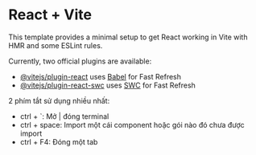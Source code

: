 # React + Vite

This template provides a minimal setup to get React working in Vite with HMR and some ESLint rules.

Currently, two official plugins are available:

- [@vitejs/plugin-react](https://github.com/vitejs/vite-plugin-react/blob/main/packages/plugin-react/README.md) uses [Babel](https://babeljs.io/) for Fast Refresh
- [@vitejs/plugin-react-swc](https://github.com/vitejs/vite-plugin-react-swc) uses [SWC](https://swc.rs/) for Fast Refresh


2 phím tắt sử dụng nhiều nhất: 
- ctrl + `: Mở | đóng terminal
- ctrl + space: Import một cái component hoặc gói nào đó chưa được import
- ctrl + F4: Đóng một tab